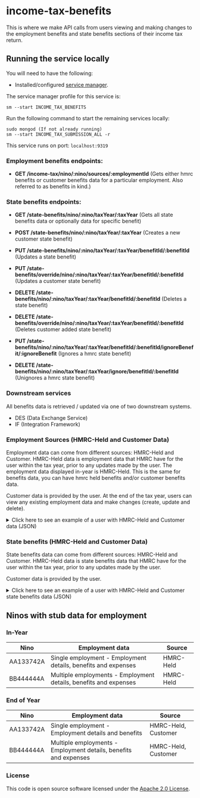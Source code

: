 
# income-tax-benefits
This is where we make API calls from users viewing and making changes to the employment benefits and state benefits sections of their income tax return.

## Running the service locally

You will need to have the following:
- Installed/configured [service manager](https://github.com/hmrc/service-manager).

The service manager profile for this service is:

    sm --start INCOME_TAX_BENEFITS
Run the following command to start the remaining services locally:

    sudo mongod (If not already running)
    sm --start INCOME_TAX_SUBMISSION_ALL -r

This service runs on port: `localhost:9319`

### Employment benefits endpoints:

- **GET /income-tax/nino/:nino/sources/:employmentId** (Gets either hmrc benefits or customer benefits data for a particular employment. Also referred to as benefits in kind.)

### State benefits endpoints:

- **GET     /state-benefits/nino/:nino/taxYear/:taxYear** (Gets all state benefits data or optionally data for specific benefit)                              

- **POST    /state-benefits/nino/:nino/taxYear/:taxYear** (Creates a new customer state benefit)     
                      
- **PUT    /state-benefits/nino/:nino/taxYear/:taxYear/benefitId/:benefitId** (Updates a state benefit)    
   
- **PUT     /state-benefits/override/nino/:nino/taxYear/:taxYear/benefitId/:benefitId** (Updates a customer state benefit)

- **DELETE  /state-benefits/nino/:nino/taxYear/:taxYear/benefitId/:benefitId** (Deletes a state benefit)      
   
- **DELETE  /state-benefits/override/nino/:nino/taxYear/:taxYear/benefitId/:benefitId** (Deletes customer added state benefit)

- **PUT     /state-benefits/nino/:nino/taxYear/:taxYear/benefitId/:benefitId/ignoreBenefit/:ignoreBenefit** (Ignores a hmrc state benefit)

- **DELETE /state-benefits/nino/:nino/taxYear/:taxYear/ignore/benefitId/:benefitId** (Unignores a hmrc state benefit)

### Downstream services
All benefits data is retrieved / updated via one of two downstream systems.
- DES (Data Exchange Service)
- IF (Integration Framework)

### Employment Sources (HMRC-Held and Customer Data)
Employment data can come from different sources: HMRC-Held and Customer. HMRC-Held data is employment data that HMRC have for the user within the tax year, prior to any updates made by the user. The employment data displayed in-year is HMRC-Held. This is the same for benefits data, you can have hmrc held benefits and/or customer benefits data.

Customer data is provided by the user. At the end of the tax year, users can view any existing employment data and make changes (create, update and delete).

<details>
<summary>Click here to see an example of a user with HMRC-Held and Customer data (JSON)</summary>

```json
{
  "employment": [
    {
      "taxYear": 2022,
      "hmrcEmployments": [
        {
          "employmentId": "00000000-0000-1000-8000-000000000000",
          "employerName": "Vera Lynn",
          "employerRef": "123/12345",
          "payrollId": "123345657",
          "startDate": "2020-06-17",
          "cessationDate": "2020-06-17",
          "dateIgnored": "2020-06-17T10:53:38Z",
          "employmentData": {
            "submittedOn": "2020-01-04T05:01:01Z",
            "source": "HMRC-HELD",
            "employment": {
              "employmentSequenceNumber": "1002",
              "payrollId": "123456789999",
              "companyDirector": false,
              "closeCompany": true,
              "directorshipCeasedDate": "2020-02-12",
              "startDate": "2019-04-21",
              "cessationDate": "2020-03-11",
              "occPen": false,
              "disguisedRemuneration": false,
              "employer": {
                "employerRef": "223/AB12399",
                "employerName": "maggie"
              },
              "pay": {
                "taxablePayToDate": 34234.15,
                "totalTaxToDate": 6782.92,
                "payFrequency": "CALENDAR MONTHLY",
                "paymentDate": "2020-04-23",
                "taxWeekNo": 32
              },
              "deductions": {
                "studentLoans": {
                  "uglDeductionAmount": 13343.45,
                  "pglDeductionAmount": 24242.56
                }
              },
              "benefitsInKind": {
                "accommodation": 100,
                "assets": 100,
                "assetTransfer": 100,
                "beneficialLoan": 100,
                "car": 100,
                "carFuel": 100,
                "educationalServices": 100,
                "entertaining": 100,
                "expenses": 100,
                "medicalInsurance": 100,
                "telephone": 100,
                "service": 100,
                "taxableExpenses": 100,
                "van": 100,
                "vanFuel": 100,
                "mileage": 100,
                "nonQualifyingRelocationExpenses": 100,
                "nurseryPlaces": 100,
                "otherItems": 100,
                "paymentsOnEmployeesBehalf": 100,
                "personalIncidentalExpenses": 100,
                "qualifyingRelocationExpenses": 100,
                "employerProvidedProfessionalSubscriptions": 100,
                "employerProvidedServices": 100,
                "incomeTaxPaidByDirector": 100,
                "travelAndSubsistence": 100,
                "vouchersAndCreditCards": 100,
                "nonCash": 100
              }
            }
          }
        }
      ],
      "customerEmployments": [
        {
          "employmentId": "00000000-0000-1000-8000-000000000002",
          "employerName": "Vera Lynn",
          "employerRef": "123/12345",
          "payrollId": "123345657",
          "startDate": "2020-06-17",
          "cessationDate": "2020-06-17",
          "submittedOn": "2020-06-17T10:53:38Z",
          "employmentData": {
            "submittedOn": "2020-02-04T05:01:01Z",
            "employment": {
              "employmentSequenceNumber": "1002",
              "payrollId": "123456789999",
              "companyDirector": false,
              "closeCompany": true,
              "directorshipCeasedDate": "2020-02-12",
              "startDate": "2019-04-21",
              "cessationDate": "2020-03-11",
              "occPen": false,
              "disguisedRemuneration": false,
              "employer": {
                "employerRef": "223/AB12399",
                "employerName": "maggie"
              },
              "pay": {
                "taxablePayToDate": 34234.15,
                "totalTaxToDate": 6782.92,
                "payFrequency": "CALENDAR MONTHLY",
                "paymentDate": "2020-04-23",
                "taxWeekNo": 32
              },
              "deductions": {
                "studentLoans": {
                  "uglDeductionAmount": 13343.45,
                  "pglDeductionAmount": 24242.56
                }
              },
              "benefitsInKind": {
                "accommodation": 100,
                "assets": 100,
                "assetTransfer": 100,
                "beneficialLoan": 100,
                "car": 100,
                "carFuel": 100,
                "educationalServices": 100,
                "entertaining": 100,
                "expenses": 100,
                "medicalInsurance": 100,
                "telephone": 100,
                "service": 100,
                "taxableExpenses": 100,
                "van": 100,
                "vanFuel": 100,
                "mileage": 100,
                "nonQualifyingRelocationExpenses": 100,
                "nurseryPlaces": 100,
                "otherItems": 100,
                "paymentsOnEmployeesBehalf": 100,
                "personalIncidentalExpenses": 100,
                "qualifyingRelocationExpenses": 100,
                "employerProvidedProfessionalSubscriptions": 100,
                "employerProvidedServices": 100,
                "incomeTaxPaidByDirector": 100,
                "travelAndSubsistence": 100,
                "vouchersAndCreditCards": 100,
                "nonCash": 100
              }
            }
          }
        }
      ],
      "employmentExpenses": {
        "submittedOn": "2022-12-12T12:12:12Z",
        "dateIgnored": "2022-12-11T12:12:12Z",
        "source": "HMRC-HELD",
        "totalExpenses": 100,
        "expenses": {
          "businessTravelCosts": 100,
          "jobExpenses": 100,
          "flatRateJobExpenses": 100,
          "professionalSubscriptions": 100,
          "hotelAndMealExpenses": 100,
          "otherAndCapitalAllowances": 100,
          "vehicleExpenses": 100,
          "mileageAllowanceRelief": 100
        }
      }
    }
  ]
}
```

</details>

### State benefits (HMRC-Held and Customer Data)
State benefits data can come from different sources: HMRC-Held and Customer. HMRC-Held data is state benefits data that HMRC have for the user within the tax year, prior to any updates made by the user.

Customer data is provided by the user.

<details>
<summary>Click here to see an example of a user with HMRC-Held and Customer state benefits data (JSON)</summary>

```json
{
   "stateBenefits":{
      "incapacityBenefit":[
         {
            "benefitId":"a1e8057e-fbbc-47a8-a8b4-78d9f015c934",
            "startDate":"2019-11-13",
            "dateIgnored":"2019-04-11T16:22:00Z",
            "submittedOn":"2020-09-11T17:23:00Z",
            "endDate":"2020-08-23",
            "amount":1212.34,
            "taxPaid":22323.23
         }
      ],
      "statePension":{
         "benefitId":"a1e8057e-fbbc-47a8-a8b4-78d9f015c934",
         "startDate":"2019-11-13",
         "dateIgnored":"2019-04-11T16:22:00Z",
         "submittedOn":"2020-09-11T17:23:00Z",
         "endDate":"2020-08-23",
         "amount":1212.34,
         "taxPaid":22323.23
      },
      "statePensionLumpSum":{
         "benefitId":"a1e8057e-fbbc-47a8-a8b4-78d9f015c934",
         "startDate":"2019-11-13",
         "dateIgnored":"2019-04-11T16:22:00Z",
         "submittedOn":"2020-09-11T17:23:00Z",
         "endDate":"2020-08-23",
         "amount":1212.34,
         "taxPaid":22323.23
      },
      "employmentSupportAllowance":[
         {
            "benefitId":"a1e8057e-fbbc-47a8-a8b4-78d9f015c934",
            "startDate":"2019-11-13",
            "dateIgnored":"2019-04-11T16:22:00Z",
            "submittedOn":"2020-09-11T17:23:00Z",
            "endDate":"2020-08-23",
            "amount":1212.34,
            "taxPaid":22323.23
         }
      ],
      "jobSeekersAllowance":[
         {
            "benefitId":"a1e8057e-fbbc-47a8-a8b4-78d9f015c934",
            "startDate":"2019-11-13",
            "dateIgnored":"2019-04-11T16:22:00Z",
            "submittedOn":"2020-09-11T17:23:00Z",
            "endDate":"2020-08-23",
            "amount":1212.34,
            "taxPaid":22323.23
         }
      ],
      "bereavementAllowance":{
         "benefitId":"a1e8057e-fbbc-47a8-a8b4-78d9f015c934",
         "startDate":"2019-11-13",
         "dateIgnored":"2019-04-11T16:22:00Z",
         "submittedOn":"2020-09-11T17:23:00Z",
         "endDate":"2020-08-23",
         "amount":1212.34,
         "taxPaid":22323.23
      },
      "otherStateBenefits":{
         "benefitId":"a1e8057e-fbbc-47a8-a8b4-78d9f015c934",
         "startDate":"2019-11-13",
         "dateIgnored":"2019-04-11T16:22:00Z",
         "submittedOn":"2020-09-11T17:23:00Z",
         "endDate":"2020-08-23",
         "amount":1212.34,
         "taxPaid":22323.23
      }
   },
   "customerAddedStateBenefits":{
      "incapacityBenefit":[
         {
            "benefitId":"a1e8057e-fbbc-47a8-a8b4-78d9f015c934",
            "startDate":"2018-07-17",
            "submittedOn":"2020-11-17T19:23:00Z",
            "endDate":"2020-09-23",
            "amount":45646.78,
            "taxPaid":4544.34
         }
      ],
      "statePension":{
         "benefitId":"a1e8057e-fbbc-47a8-a8b4-78d9f015c934",
         "startDate":"2018-07-17",
         "submittedOn":"2020-11-17T19:23:00Z",
         "endDate":"2020-09-23",
         "amount":45646.78,
         "taxPaid":4544.34
      },
      "statePensionLumpSum":{
         "benefitId":"a1e8057e-fbbc-47a8-a8b4-78d9f015c934",
         "startDate":"2018-07-17",
         "submittedOn":"2020-11-17T19:23:00Z",
         "endDate":"2020-09-23",
         "amount":45646.78,
         "taxPaid":4544.34
      },
      "employmentSupportAllowance":[
         {
            "benefitId":"a1e8057e-fbbc-47a8-a8b4-78d9f015c934",
            "startDate":"2018-07-17",
            "submittedOn":"2020-11-17T19:23:00Z",
            "endDate":"2020-09-23",
            "amount":45646.78,
            "taxPaid":4544.34
         }
      ],
      "jobSeekersAllowance":[
         {
            "benefitId":"a1e8057e-fbbc-47a8-a8b4-78d9f015c934",
            "startDate":"2018-07-17",
            "submittedOn":"2020-11-17T19:23:00Z",
            "endDate":"2020-09-23",
            "amount":45646.78,
            "taxPaid":4544.34
         }
      ],
      "bereavementAllowance":{
         "benefitId":"a1e8057e-fbbc-47a8-a8b4-78d9f015c934",
         "startDate":"2018-07-17",
         "submittedOn":"2020-11-17T19:23:00Z",
         "endDate":"2020-09-23",
         "amount":45646.78,
         "taxPaid":4544.34
      },
      "otherStateBenefits":{
         "benefitId":"a1e8057e-fbbc-47a8-a8b4-78d9f015c934",
         "startDate":"2018-07-17",
         "submittedOn":"2020-11-17T19:23:00Z",
         "endDate":"2020-09-23",
         "amount":45646.78,
         "taxPaid":4544.34
      }
   }
}
```

</details>

## Ninos with stub data for employment

### In-Year
| Nino | Employment data | Source |
| --- | --- | --- |
| AA133742A | Single employment - Employment details, benefits and expenses | HMRC-Held |
| BB444444A | Multiple employments - Employment details, benefits and expenses| HMRC-Held |

### End of Year
| Nino | Employment data | Source
| --- | --- | --- |
| AA133742A | Single employment - Employment details and benefits | HMRC-Held, Customer|
| BB444444A | Multiple employments - Employment details, benefits and expenses | HMRC-Held, Customer |

### License

This code is open source software licensed under the [Apache 2.0 License]("http://www.apache.org/licenses/LICENSE-2.0.html").
